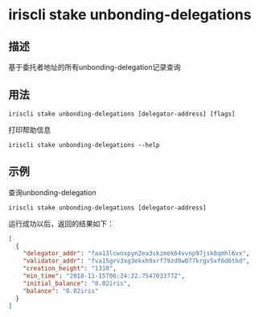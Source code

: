 # iriscli stake unbonding-delegations

## 描述

基于委托者地址的所有unbonding-delegation记录查询

## 用法

```
iriscli stake unbonding-delegations [delegator-address] [flags]
```
打印帮助信息
```
iriscli stake unbonding-delegations --help
```

## 示例

查询unbonding-delegation
```
iriscli stake unbonding-delegations [delegator-address]
```

运行成功以后，返回的结果如下：

```json
[
  {
    "delegator_addr": "faa13lcwnxpyn2ea3skzmek64vvnp97jsk8qmhl6vx",
    "validator_addr": "fva15grv3xg3ekxh9xrf79zd0w077krgv5xf6d6thd",
    "creation_height": "1310",
    "min_time": "2018-11-15T06:24:22.754703377Z",
    "initial_balance": "0.02iris",
    "balance": "0.02iris"
  }
]
```
